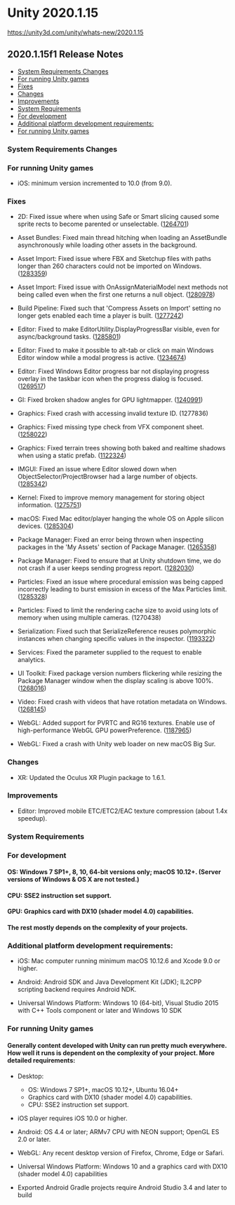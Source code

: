 # Unity 2020.1.15

https://unity3d.com/unity/whats-new/2020.1.15

## 2020.1.15f1 Release Notes

- [System Requirements Changes](#system-requirements-changes)
- [For running Unity games](#for-running-unity-games)
- [Fixes](#fixes)
- [Changes](#changes)
- [Improvements](#improvements)
- [System Requirements](#system-requirements)
- [For development](#for-development)
- [Additional platform development requirements:](#additional-platform-development-requirements)
- [For running Unity games](#for-running-unity-games)


### System Requirements Changes

### For running Unity games

*   iOS: minimum version incremented to 10.0 (from 9.0).

### Fixes

*   2D: Fixed issue where when using Safe or Smart slicing caused some sprite rects to become parented or unselectable. ([1264701](https://issuetracker.unity3d.com/issues/2d-sprite-editor-safe-or-smart-slicing-causes-some-sprite-rects-to-become-parented-or-unselectable))
    
*   Asset Bundles: Fixed main thread hitching when loading an AssetBundle asynchronously while loading other assets in the background.
    
*   Asset Import: Fixed issue where FBX and Sketchup files with paths longer than 260 characters could not be imported on Windows. ([1283359](https://issuetracker.unity3d.com/issues/importing-fbx-files-fails-with-paths-longer-than-260-characters))
    
*   Asset Import: Fixed issue with OnAssignMaterialModel next methods not being called even when the first one returns a null object. ([1280978](https://issuetracker.unity3d.com/issues/onassignmaterialmodel-postprocessor-is-called-only-once-when-reimporting-an-fbx))
    
*   Build Pipeline: Fixed such that 'Compress Assets on Import' setting no longer gets enabled each time a player is built. ([1277242](https://issuetracker.unity3d.com/issues/compress-assets-on-import-setting-gets-enabled-each-time-a-player-is-built))
    
*   Editor: Fixed to make EditorUtility.DisplayProgressBar visible, even for async/background tasks. ([1285801](https://issuetracker.unity3d.com/issues/the-progress-bar-does-not-appear-after-calling-editorutility-dot-displayprogressbar))
    
*   Editor: Fixed to make it possible to alt-tab or click on main Windows Editor window while a modal progress is active. ([1234674](https://issuetracker.unity3d.com/issues/improved-progress-bars-block-editor-focusing))
    
*   Editor: Fixed Windows Editor progress bar not displaying progress overlay in the taskbar icon when the progress dialog is focused. ([1269517](https://issuetracker.unity3d.com/issues/windows-the-unity-import-progress-is-not-shown-in-the-windows-taskbar))
    
*   GI: Fixed broken shadow angles for GPU lightmapper. ([1240991](https://issuetracker.unity3d.com/issues/gpu-plm-baked-shadow-angle-is-broken-in-some-instances))
    
*   Graphics: Fixed crash with accessing invalid texture ID. (1277836)
    
*   Graphics: Fixed missing type check from VFX component sheet. ([1258022](https://issuetracker.unity3d.com/issues/crash-on-vfxpropertysheetserializedcomponent-readbackfromruntime-when-opening-the-visual-effect-graph-window))
    
*   Graphics: Fixed terrain trees showing both baked and realtime shadows when using a static prefab. ([1122324](https://issuetracker.unity3d.com/issues/static-gameobjects-that-belong-in-terrain-casts-realtime-shadows))
    
*   IMGUI: Fixed an issue where Editor slowed down when ObjectSelector/ProjectBrowser had a large number of objects. ([1285342](https://issuetracker.unity3d.com/issues/editor-performance-loss-when-selecting-an-object-in-the-select-object-window))
    
*   Kernel: Fixed to improve memory management for storing object information. ([1275751](https://issuetracker.unity3d.com/issues/allocated-memory-is-not-cleared-when-loading-and-unloading-scenes))
    
*   macOS: Fixed Mac editor/player hanging the whole OS on Apple silicon devices. ([1285304](https://issuetracker.unity3d.com/issues/mac-dtk-unity-screen-freeze))
    
*   Package Manager: Fixed an error being thrown when inspecting packages in the 'My Assets' section of Package Manager. ([1265358](https://issuetracker.unity3d.com/issues/an-error-is-thrown-when-inspecting-packages-in-the-my-assets-section-of-package-manager))
    
*   Package Manager: Fixed to ensure that at Unity shutdown time, we do not crash if a user keeps sending progress report. ([1282030](https://issuetracker.unity3d.com/issues/crash-on-editor-progress-progressmanager-removemainthread-when-closing-the-editor))
    
*   Particles: Fixed an issue where procedural emission was being capped incorrectly leading to burst emission in excess of the Max Particles limit. ([1285328](https://issuetracker.unity3d.com/issues/particles-prewarm-can-exceed-max-particles-limit))
    
*   Particles: Fixed to limit the rendering cache size to avoid using lots of memory when using multiple cameras. (1270438)
    
*   Serialization: Fixed such that SerializeReference reuses polymorphic instances when changing specific values in the inspector. ([1193322](https://issuetracker.unity3d.com/issues/serializereference-non-serialized-initialized-fields-lose-their-values-when-entering-play-mode))
    
*   Services: Fixed the parameter supplied to the request to enable analytics.
    
*   UI Toolkit: Fixed package version numbers flickering while resizing the Package Manager window when the display scaling is above 100%. ([1268016](https://issuetracker.unity3d.com/issues/uir-package-version-numbers-are-flickering-while-resizing-the-package-manager-window-when-the-display-scaling-is-above-100-percent))
    
*   Video: Fixed crash with videos that have rotation metadata on Windows. ([1268145](https://issuetracker.unity3d.com/issues/crash-on-windowsvideomedia-getnextvideoframegeneric-when-importing-a-mov-file))
    
*   WebGL: Added support for PVRTC and RG16 textures. Enable use of high-performance WebGL GPU powerPreference. ([1187965](https://issuetracker.unity3d.com/issues/texture2d-dot-loadrawtexturedata-no-longer-works-on-webgl-with-pvr-and-other-non-dxt-compressed-texture-formats))
    
*   WebGL: Fixed a crash with Unity web loader on new macOS Big Sur.
    

### Changes

*   XR: Updated the Oculus XR Plugin package to 1.6.1.

### Improvements

*   Editor: Improved mobile ETC/ETC2/EAC texture compression (about 1.4x speedup).

### System Requirements

### For development

#### OS: Windows 7 SP1+, 8, 10, 64-bit versions only; macOS 10.12+. (Server versions of Windows & OS X are not tested.)

#### CPU: SSE2 instruction set support.

#### GPU: Graphics card with DX10 (shader model 4.0) capabilities.

#### The rest mostly depends on the complexity of your projects.

### Additional platform development requirements:

*   iOS: Mac computer running minimum macOS 10.12.6 and Xcode 9.0 or higher.
    
*   Android: Android SDK and Java Development Kit (JDK); IL2CPP scripting backend requires Android NDK.
    
*   Universal Windows Platform: Windows 10 (64-bit), Visual Studio 2015 with C++ Tools component or later and Windows 10 SDK
    

### For running Unity games

#### Generally content developed with Unity can run pretty much everywhere. How well it runs is dependent on the complexity of your project. More detailed requirements:

*   Desktop:
    
    *   OS: Windows 7 SP1+, macOS 10.12+, Ubuntu 16.04+
    *   Graphics card with DX10 (shader model 4.0) capabilities.
    *   CPU: SSE2 instruction set support.
*   iOS player requires iOS 10.0 or higher.
    
*   Android: OS 4.4 or later; ARMv7 CPU with NEON support; OpenGL ES 2.0 or later.
    
*   WebGL: Any recent desktop version of Firefox, Chrome, Edge or Safari.
    
*   Universal Windows Platform: Windows 10 and a graphics card with DX10 (shader model 4.0) capabilities
    
*   Exported Android Gradle projects require Android Studio 3.4 and later to build